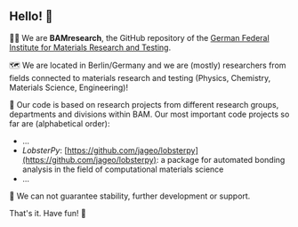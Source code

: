## Hello! 👋

🙋‍♀️ We are **BAMresearch**, the GitHub repository of the [German Federal Institute for Materials Research and Testing](https://www.bam.de/Navigation/EN/Home/home.html).  

🗺️ We are located in Berlin/Germany and we are (mostly) researchers from fields connected to materials research and testing (Physics, Chemistry, Materials Science, Engineering)!

🧪 Our code is based on research projects from different research groups, departments and divisions within BAM. Our most important code projects so far are (alphabetical order):
* ...
* *LobsterPy*: [https://github.com/jageo/lobsterpy](https://github.com/jageo/lobsterpy): a package for automated bonding analysis in the field of computational materials science
* ...

🔧 We can not guarantee stability, further development or support. 

That's it. Have fun! 🎉
